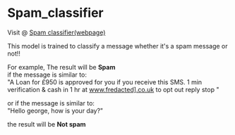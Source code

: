 # Spam_classifier

Visit @ <a href='https://harsha-vardhan-reddy-07-spam-classifier-app-gwdnfo.streamlit.app/'>Spam classifier(webpage)</a>

This model is trained to classify a message whether it's a spam message or not!!

For example,
The result will be <b>Spam</b> <br>
if the message is similar to: <br>
"A Loan for £950 is approved for you if you receive this SMS. 1 min verification & cash in 1 hr at www.fredacted].co.uk to opt out reply stop "

or if the message is similar to:<br>
"Hello george, how is your day?"

the result will be <b>Not spam</b>
